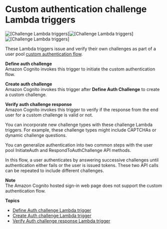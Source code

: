 # Custom authentication challenge Lambda triggers<a name="user-pool-lambda-challenge"></a>

![\[Challenge Lambda triggers\]](http://docs.aws.amazon.com/cognito/latest/developerguide/)![\[Challenge Lambda triggers\]](http://docs.aws.amazon.com/cognito/latest/developerguide/)![\[Challenge Lambda triggers\]](http://docs.aws.amazon.com/cognito/latest/developerguide/)

These Lambda triggers issue and verify their own challenges as part of a user pool [custom authentication flow](https://docs.aws.amazon.com/cognito/latest/developerguide/amazon-cognito-user-pools-authentication-flow.html#amazon-cognito-user-pools-custom-authentication-flow)\.

**Define auth challenge**  
Amazon Cognito invokes this trigger to initiate the custom authentication flow\.

**Create auth challenge**  
Amazon Cognito invokes this trigger after **Define Auth Challenge** to create a custom challenge\.

**Verify auth challenge response**  
Amazon Cognito invokes this trigger to verify if the response from the end user for a custom challenge is valid or not\.

You can incorporate new challenge types with these challenge Lambda triggers\. For example, these challenge types might include CAPTCHAs or dynamic challenge questions\.

You can generalize authentication into two common steps with the user pool InitiateAuth and RespondToAuthChallenge API methods\.

In this flow, a user authenticates by answering successive challenges until authentication either fails or the user is issued tokens\. These two API calls can be repeated to include different challenges\.

**Note**  
The Amazon Cognito hosted sign\-in web page does not support the custom authentication flow\.

**Topics**
+ [Define Auth challenge Lambda trigger](user-pool-lambda-define-auth-challenge.md)
+ [Create Auth challenge Lambda trigger](user-pool-lambda-create-auth-challenge.md)
+ [Verify Auth challenge response Lambda trigger](user-pool-lambda-verify-auth-challenge-response.md)